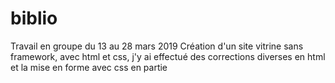 # biblio

Travail en groupe du 13 au 28 mars 2019 Création d'un site vitrine sans framework, 
avec html et css, j'y ai effectué des corrections diverses en html et la mise en forme 
avec css en partie
